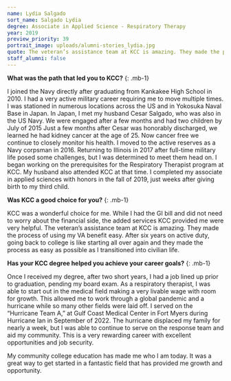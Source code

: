 ```yaml
---
name: Lydia Salgado
sort_name: Salgado Lydia
degree: Associate in Applied Science - Respiratory Therapy
year: 2019
preview_priority: 39
portrait_image: uploads/alumni-stories_lydia.jpg
quote: The veteran’s assistance team at KCC is amazing. They made the process of using my VA benefit easy.
staff_alumni: false
---
```


**What was the path that led you to KCC?**
{: .mb-1}

I joined the Navy directly after graduating from Kankakee High School in 2010. I had a very active military career requiring me to move multiple times. I was stationed in numerous locations across the US and in Yokosuka Naval Base in Japan. In Japan, I met my husband Cesar Salgado, who was also in the US Navy. We were engaged after a few months and had two children by July of 2015 Just a few months after Cesar was honorably discharged, we learned he had kidney cancer at the age of 25. Now cancer free we continue to closely monitor his health. I moved to the active reserves as a Navy corpsman in 2016. Returning to Illinois in 2017 after full-time military life posed some challenges, but I was determined to meet them head on. I began working on the prerequisites for the Respiratory Therapist program at KCC. My husband also attended KCC at that time. I completed my associate in applied sciences with honors in the fall of 2019, just weeks after giving birth to my third child.

**Was KCC a good choice for you?**
{: .mb-1}

KCC was a wonderful choice for me. While I had the GI bill and did not need to worry about the financial side, the added services KCC provided me were very helpful. The veteran’s assistance team at KCC is amazing. They made the process of using my VA benefit easy. After six years on active duty, going back to college is like starting all over again and they made the process as easy as possible as I transitioned into civilian life. 

**Has your KCC degree helped you achieve your career goals?**
{: .mb-1}

Once I received my degree, after two short years, I had a job lined up prior to graduation, pending my board exam. As a respiratory therapist, I was able to start out in the medical field making a very livable wage with room for growth. This allowed me to work through a global pandemic and a hurricane while so many other fields were laid off. I served on the “Hurricane Team A,” at Gulf Coast Medical Center in Fort Myers during Hurricane Ian in September of 2022. The hurricane displaced my family for nearly a week, but I was able to continue to serve on the response team and aid my community. This is a very rewarding career with excellent opportunities and job security.

My community college education has made me who I am today. It was a great way to get started in a fantastic field that has provided me growth and opportunity.
